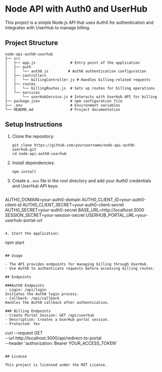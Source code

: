 # Node API with Auth0 and UserHub

This project is a simple Node.js API that uses Auth0 for authentication and integrates with UserHub to manage billing.

## Project Structure

```
node-api-auth0-userhub
├── src
│   ├── app.js                # Entry point of the application
│   ├── auth
│   │   └── auth0.js         # Auth0 authentication configuration
│   ├── controllers
│   │   └── billingController.js # Handles billing-related requests
│   ├── routes
│   │   └── billingRoutes.js  # Sets up routes for billing operations
│   └── services
│       └── userHubService.js # Interacts with UserHub API for billing
├── package.json              # npm configuration file
├── .env                      # Environment variables
└── README.md                 # Project documentation
```

## Setup Instructions

1. Clone the repository:
   ```
   git clone https://github.com/yourusername/node-api-auth0-userhub.git
   cd node-api-auth0-userhub
   ```

2. Install dependencies:
   ```
   npm install
   ```

3. Create a `.env` file in the root directory and add your Auth0 credentials and UserHub API keys:
   ```
AUTH0_DOMAIN=your-auth0-domain
AUTH0_CLIENT_ID=your-auth0-client-id
AUTH0_CLIENT_SECRET=your-auth0-client-secret
AUTH0_SECRET=your-auth0-secret
BASE_URL=http://localhost:3000
SESSION_SECRET=your-session-secret
USERHUB_PORTAL_URL=your-userhub-portal-url
   ```

4. Start the application:
   ```
   npm start
   ```

## Usage

- The API provides endpoints for managing billing through UserHub.
- Use Auth0 to authenticate requests before accessing billing routes.

## Endpoints

 ###Auth0 Endpoints
- Login: /api/login
Initiates the Auth0 login process.
- Callback: /api/callback
Handles the Auth0 callback after authentication.

### Billing Endpoints
- Create Portal Session: GET /api/userhub
- Description: Creates a UserHub portal session.
- Protected: Yes

```
curl --request GET \
  --url http://localhost:3000/api/redirect-to-portal \
  --header 'authorization: Bearer YOUR_ACCESS_TOKEN'
```

## License

This project is licensed under the MIT License.